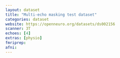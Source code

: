 ```yaml
---
layout: dataset
title: "Multi-echo masking test dataset"
categories: dataset
website: https://openneuro.org/datasets/ds002156
scanner: 3T
echoes: [4]
extras: [physio]
fmriprep:
afni:
---
```


